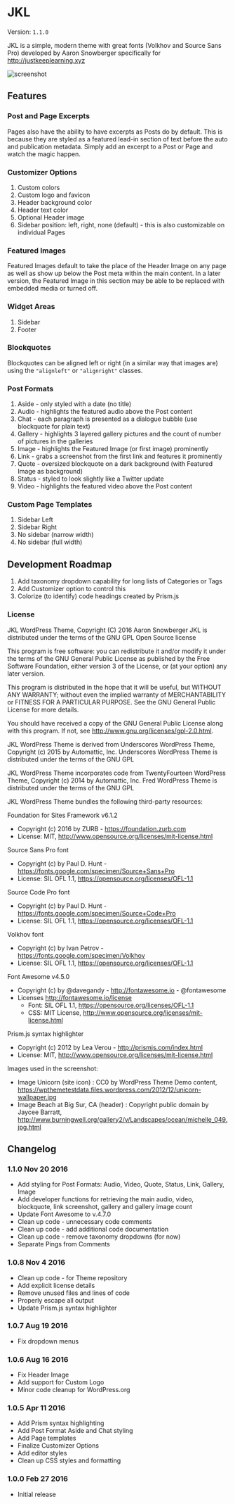JKL
===

Version: `1.1.0`

JKL is a simple, modern theme with great fonts (Volkhov and Source Sans Pro) developed by Aaron Snowberger specifically for http://justkeeplearning.xyz

![screenshot](https://cloud.githubusercontent.com/assets/6644259/20467043/3b7b8b5e-afc2-11e6-9ccb-bc44b765ef1a.png)

## Features

### Post and Page Excerpts

Pages also have the ability to have excerpts as Posts do by default. This is because they are styled as a featured lead-in section of text before the auto and publication metadata. Simply add an excerpt to a Post or Page and watch the magic happen.

### Customizer Options

1. Custom colors
2. Custom logo and favicon
3. Header background color
4. Header text color
5. Optional Header image
6. Sidebar position: left, right, none (default) - this is also customizable on individual Pages

### Featured Images

Featured Images default to take the place of the Header Image on any page as well as show up below the Post meta within the main content. In a later version, the Featured Image in this section may be able to be replaced with embedded media or turned off.

### Widget Areas

1. Sidebar
2. Footer

### Blockquotes

Blockquotes can be aligned left or right (in a similar way that images are) using the `"alignleft"` or `"alignright"` classes.

### Post Formats

1. Aside - only styled with a date (no title)
2. Audio - highlights the featured audio above the Post content
3. Chat - each paragraph is presented as a dialogue bubble (use blockquote for plain text)
4. Gallery - highlights 3 layered gallery pictures and the count of number of pictures in the galleries
5. Image - highlights the Featured Image (or first image) prominently
6. Link - grabs a screenshot from the first link and features it prominently
7. Quote - oversized blockquote on a dark background (with Featured Image as background)
8. Status - styled to look slightly like a Twitter update
9. Video - highlights the featured video above the Post content

### Custom Page Templates

1. Sidebar Left
2. Sidebar Right
3. No sidebar (narrow width)
4. No sidebar (full width)

## Development Roadmap

1. Add taxonomy dropdown capability for long lists of Categories or Tags
2. Add Customizer option to control this
3. Colorize (to identify) code headings created by Prism.js

### License

JKL WordPress Theme, Copyright (C) 2016 Aaron Snowberger
JKL is distributed under the terms of the GNU GPL Open Source license

This program is free software: you can redistribute it and/or modify
it under the terms of the GNU General Public License as published by
the Free Software Foundation, either version 3 of the License, or
(at your option) any later version.

This program is distributed in the hope that it will be useful,
but WITHOUT ANY WARRANTY; without even the implied warranty of
MERCHANTABILITY or FITNESS FOR A PARTICULAR PURPOSE.  See the
GNU General Public License for more details.

You should have received a copy of the GNU General Public License
along with this program.  If not, see http://www.gnu.org/licenses/gpl-2.0.html.

JKL WordPress Theme is derived from Underscores WordPress Theme, Copyright (c) 2015 by Automattic, Inc.
Underscores WordPress Theme is distributed under the terms of the GNU GPL

JKL WordPress Theme incorporates code from TwentyFourteen WordPress Theme, Copyright (c) 2014 by Automattic, Inc.
Fred WordPress Theme is distributed under the terms of the GNU GPL

JKL WordPress Theme bundles the following third-party resources:

Foundation for Sites Framework v6.1.2
* Copyright (c) 2016 by ZURB - https://foundation.zurb.com
* License: MIT, http://www.opensource.org/licenses/mit-license.html

Source Sans Pro font
* Copyright (c) by Paul D. Hunt - https://fonts.google.com/specimen/Source+Sans+Pro
* License: SIL OFL 1.1, https://opensource.org/licenses/OFL-1.1

Source Code Pro font
* Copyright (c) by Paul D. Hunt - https://fonts.google.com/specimen/Source+Code+Pro
* License: SIL OFL 1.1, https://opensource.org/licenses/OFL-1.1

Volkhov font
* Copyright (c) by Ivan Petrov - https://fonts.google.com/specimen/Volkhov
* License: SIL OFL 1.1, https://opensource.org/licenses/OFL-1.1

Font Awesome v4.5.0
* Copyright (c) by @davegandy - http://fontawesome.io - @fontawesome
* Licenses http://fontawesome.io/license
  * Font: SIL OFL 1.1, https://opensource.org/licenses/OFL-1.1
  * CSS: MIT License, http://www.opensource.org/licenses/mit-license.html

Prism.js syntax highlighter
* Copyright (c) 2012 by Lea Verou - http://prismjs.com/index.html
* License: MIT, http://www.opensource.org/licenses/mit-license.html

Images used in the screenshot:
* Image Unicorn (site icon) : CC0 by WordPress Theme Demo content, https://wpthemetestdata.files.wordpress.com/2012/12/unicorn-wallpaper.jpg
* Image Beach at Big Sur, CA (header) : Copyright public domain by Jaycee Barratt, http://www.burningwell.org/gallery2/v/Landscapes/ocean/michelle_049.jpg.html

## Changelog

### 1.1.0 Nov 20 2016
* Add styling for Post Formats: Audio, Video, Quote, Status, Link, Gallery, Image
* Add developer functions for retrieving the main audio, video, blockquote, link screenshot, gallery and gallery image count
* Update Font Awesome to v.4.7.0
* Clean up code - unnecessary code comments
* Clean up code - add additional code documentation
* Clean up code - remove taxonomy dropdowns (for now)
* Separate Pings from Comments

### 1.0.8 Nov 4 2016
* Clean up code - for Theme repository
* Add explicit license details
* Remove unused files and lines of code
* Properly escape all output
* Update Prism.js syntax highlighter

### 1.0.7 Aug 19 2016
* Fix dropdown menus

### 1.0.6 Aug 16 2016
* Fix Header Image
* Add support for Custom Logo
* Minor code cleanup for WordPress.org

### 1.0.5 Apr 11 2016

* Add Prism syntax highlighting
* Add Post Format Aside and Chat styling
* Add Page templates
* Finalize Customizer Options
* Add editor styles
* Clean up CSS styles and formatting

### 1.0.0 Feb 27 2016

* Initial release
